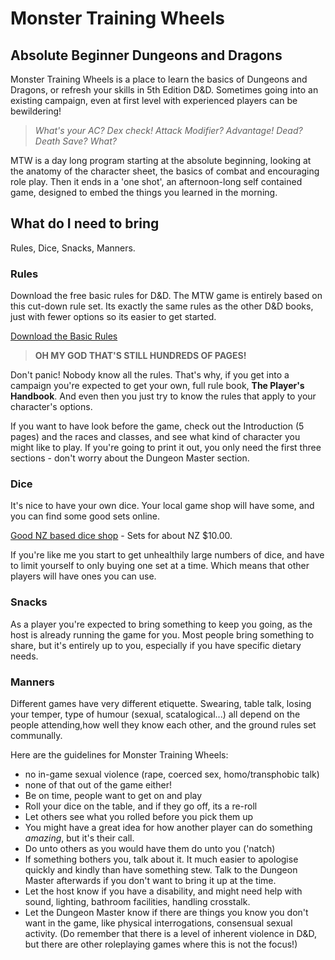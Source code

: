 # Monster Training Wheels

## Absolute  Beginner Dungeons and Dragons

Monster Training Wheels is a place to learn the basics of Dungeons and Dragons, or refresh your skills in 5th Edition D&D.  Sometimes going into an existing campaign, even at first level with experienced players can be bewildering!  

> *What's your AC?  Dex check! Attack Modifier? Advantage! Dead? Death Save?  What?*

MTW is a day long program starting at the absolute beginning, looking at the anatomy of the character sheet, the basics of combat and encouraging role play.  Then it ends in a 'one shot', an afternoon-long self contained game, designed to embed the things you learned in the morning.

## What do I need to bring

Rules, Dice, Snacks, Manners.

### Rules

Download the free basic rules for D&D.  The MTW game is entirely based on this cut-down rule set.  Its exactly the same rules as the other D&D books, just with fewer options so its easier to get started.

[Download the Basic Rules](http://dnd.wizards.com/articles/features/basicrules)

> **OH MY GOD THAT'S STILL HUNDREDS OF PAGES!**

Don't panic!  Nobody know all the rules.  That's why, if you get into a campaign you're expected to get your own, full rule book, **The Player's Handbook**.  And even then you just try to know the rules that apply to your character's options.

If you want to have look before the game, check out the Introduction (5 pages) and the races and classes, and see what kind of character you might like to play.  If you're going to print it out, you only need the first three sections - don't worry about the Dungeon Master section.

### Dice

It's nice to have your own dice. Your local game shop will have some, and you can find some good sets online.  

[Good NZ based dice shop](https://www.gamesandhobbies.co.nz/shop/polyhedral-dice) - Sets for about NZ $10.00.  

If you're like me you start to get unhealthily large numbers of dice, and have to limit yourself to only buying one set at a time.  Which means that other players will have ones you can use.

### Snacks

As a player you're expected to bring something to keep you going, as the host is already running the game for you.  Most people bring something to share, but it's entirely up to you, especially if you have specific dietary needs.

### Manners

Different games have very different etiquette.  Swearing, table talk, losing your temper, type of humour (sexual, scatalogical...) all depend on the people attending,how well they know each other, and the ground rules set communally.

Here are the guidelines for Monster Training Wheels:

- no in-game sexual violence (rape, coerced sex, homo/transphobic talk)
- none of that out of the game either!
- Be on time, people want to get on and play
- Roll your dice on the table, and if they go off, its a re-roll
- Let others see what you rolled before you pick them up
- You might have a great idea for how another player can do something _amazing_, but it's their call.
- Do unto others as you would have them do unto you ('natch)
- If something bothers you, talk about it.  It much easier to apologise quickly and kindly than have something stew.  Talk to the Dungeon Master afterwards if you don't want to bring it up at the time.
- Let the host know if you have a disability, and might need help with sound, lighting, bathroom facilities, handling crosstalk.
- Let the Dungeon Master know if there are things you know you don't want in the game, like physical interrogations, consensual sexual activity.  (Do remember that there is a level of inherent violence in D&D, but there are other roleplaying games where this is not the focus!)